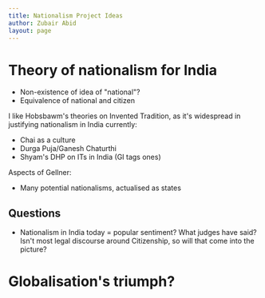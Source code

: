 ```yaml
---
title: Nationalism Project Ideas
author: Zubair Abid
layout: page
---
```


# Theory of nationalism for India

- Non-existence of idea of "national"?
- Equivalence of national and citizen

I like Hobsbawm's theories on Invented Tradition, as it's widespread in
justifying nationalism in India currently:

- Chai as a culture
- Durga Puja/Ganesh Chaturthi
- Shyam's DHP on ITs in India (GI tags ones)

Aspects of Gellner:

- Many potential nationalisms, actualised as states

## Questions

- Nationalism in India today = popular sentiment? What judges have said? Isn't
  most legal discourse around Citizenship, so will that come into the picture?

# Globalisation's triumph?


